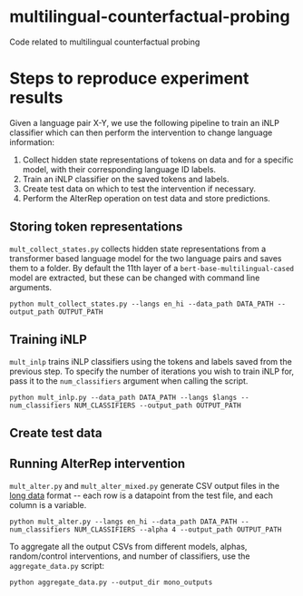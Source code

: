 # multilingual-counterfactual-probing
Code related to multilingual counterfactual probing

# Steps to reproduce experiment results

Given a language pair X-Y, we use the following pipeline to train an iNLP classifier which can then perform the intervention to change language information:

1. Collect hidden state representations of tokens on data and for a specific model, with their corresponding language ID labels.
2. Train an iNLP classifier on the saved tokens and labels.
3. Create test data on which to test the intervention if necessary.
4. Perform the AlterRep operation on test data and store predictions.

## Storing token representations

`mult_collect_states.py` collects hidden state representations from a transformer based language model for the two language pairs and saves them to a folder. By default the 11th layer of a `bert-base-multilingual-cased` model are extracted, but these can be changed with command line arguments.

```
python mult_collect_states.py --langs en_hi --data_path DATA_PATH --output_path OUTPUT_PATH
```

## Training iNLP

`mult_inlp` trains iNLP classifiers using the tokens and labels saved from the previous step. To specify the number of iterations you wish to train iNLP for, pass it to the `num_classifiers` argument when calling the script.

```
python mult_inlp.py --data_path DATA_PATH --langs $langs --num_classifiers NUM_CLASSIFIERS --output_path OUTPUT_PATH
```

## Create test data


## Running AlterRep intervention

`mult_alter.py` and `mult_alter_mixed.py` generate CSV output files in the [long data]() format -- each row is a datapoint from the test file, and each column is a variable.

```
python mult_alter.py --langs en_hi --data_path DATA_PATH --num_classifiers NUM_CLASSIFIERS --alpha 4 --output_path OUTPUT_PATH
```


To aggregate all the output CSVs from different models, alphas, random/control interventions, and number of classifiers, use the `aggregate_data.py` script:

```
python aggregate_data.py --output_dir mono_outputs
```
